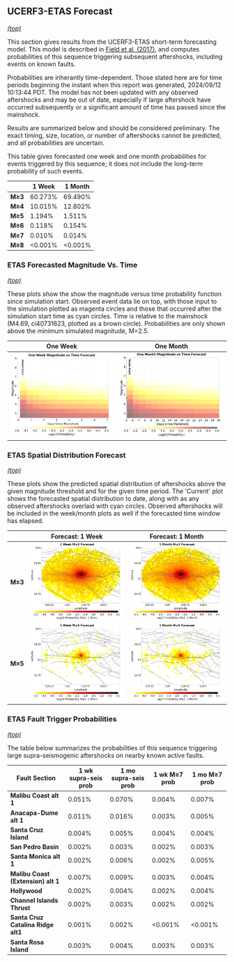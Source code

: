 ## UCERF3-ETAS Forecast
*[(top)](#table-of-contents)*

This section gives results from the UCERF3-ETAS short-term forecasting model. This model is described in [Field et al. (2017)](http://bssa.geoscienceworld.org/lookup/doi/10.1785/0120160173), and computes probabilities of this sequence triggering subsequent aftershocks, including events on known faults.

Probabilities are inherantly time-dependent. Those stated here are for time periods beginning the instant when this report was generated, 2024/09/12 10:13:44 PDT. The model has not been updated with any observed aftershocks and may be out of date, especially if large aftershock have occurred subsequently or a significant amount of time has passed since the mainshock.

Results are summarized below and should be considered preliminary. The exact timing, size, location, or number of aftershocks cannot be predicted, and all probabilities are uncertain.


This table gives forecasted one week and one month probabilities for events triggered by this sequence; it does not include the long-term probability of such events.

|  | 1 Week | 1 Month |
|-----|-----|-----|
| **M&ge;3** | 60.273% | 69.490% |
| **M&ge;4** | 10.015% | 12.802% |
| **M&ge;5** | 1.194% | 1.511% |
| **M&ge;6** | 0.118% | 0.154% |
| **M&ge;7** | 0.010% | 0.014% |
| **M&ge;8** | <0.001% | <0.001% |

### ETAS Forecasted Magnitude Vs. Time
*[(top)](#table-of-contents)*

These plots show the show the magnitude versus time probability function since simulation start. Observed event data lie on top, with those input to the simulation plotted as magenta circles and those that occurred after the simulation start time as cyan circles. Time is relative to the mainshock (M4.69, ci40731623, plotted as a brown circle). Probabilities are only shown above the minimum simulated magnitude, M=2.5.

| One Week | One Month |
|-----|-----|
| ![Mag-time plot](resources/mag_time_week.png) | ![Mag-time plot](resources/mag_time_month.png) |

### ETAS Spatial Distribution Forecast
*[(top)](#table-of-contents)*

These plots show the predicted spatial distribution of aftershocks above the given magnitude threshold and for the given time period. The 'Current' plot shows the forecasted spatial distribution to date, along with as any observed aftershocks overlaid with cyan circles. Observed aftershocks will be included in the week/month plots as well if the forecasted time window has elapsed.

|  | Forecast: 1 Week | Forecast: 1 Month |
|-----|-----|-----|
| **M&ge;3** | ![Map](resources/comcat_compare_prob_1wk_m3.png) | ![Map](resources/comcat_compare_prob_1mo_m3.png) |
| **M&ge;5** | ![Map](resources/comcat_compare_prob_1wk_m5.png) | ![Map](resources/comcat_compare_prob_1mo_m5.png) |

### ETAS Fault Trigger Probabilities
*[(top)](#table-of-contents)*

The table below summarizes the probabilities of this sequence triggering large supra-seismogenic aftershocks on nearby known active faults.

| Fault Section | 1 wk supra-seis prob | 1 mo supra-seis prob | 1 wk M&ge;7 prob | 1 mo M&ge;7 prob |
|-----|-----|-----|-----|-----|
| **Malibu Coast alt 1** | 0.051% | 0.070% | 0.004% | 0.007% |
| **Anacapa-Dume alt 1** | 0.011% | 0.016% | 0.003% | 0.005% |
| **Santa Cruz Island** | 0.004% | 0.005% | 0.004% | 0.004% |
| **San Pedro Basin** | 0.002% | 0.003% | 0.002% | 0.003% |
| **Santa Monica alt 1** | 0.002% | 0.006% | 0.002% | 0.005% |
| **Malibu Coast (Extension) alt 1** | 0.007% | 0.009% | 0.003% | 0.004% |
| **Hollywood** | 0.002% | 0.004% | 0.002% | 0.004% |
| **Channel Islands Thrust** | 0.002% | 0.003% | 0.002% | 0.002% |
| **Santa Cruz Catalina Ridge alt1** | 0.001% | 0.002% | <0.001% | <0.001% |
| **Santa Rosa Island** | 0.003% | 0.004% | 0.003% | 0.003% |
